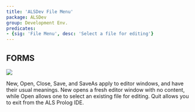```yaml
---
title: 'ALSDev File Menu'
package: ALSDev
group: Development Env.
predicates:
- {sig: 'File Menu', desc: 'Select a file for editing'}
---
```


## FORMS


![](images/file_menu_notes.gif)

New, Open, Close, Save, and SaveAs apply to editor windows, and have their usual meanings. New opens a fresh editor window with no content, while Open allows one to select an existing file for editing. Quit allows you to exit from the ALS Prolog IDE.
